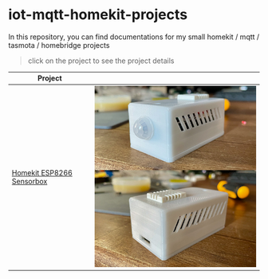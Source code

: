 # iot-mqtt-homekit-projects
In this repository, you can find documentations for my small homekit / mqtt / tasmota / homebridge projects

> click on the project to see the project details

| Project |  |
| ------ | ----------- |
| [Homekit ESP8266 Sensorbox](https://github.com/artifactdev/iot-mqtt-homekit-projects/tree/main/sensorbox) | [![](https://github.com/artifactdev/iot-mqtt-homekit-projects/raw/main/sensorbox/assets/sensorbox_v1.jpg)](https://github.com/artifactdev/iot-mqtt-homekit-projects/tree/main/sensorbox) |

